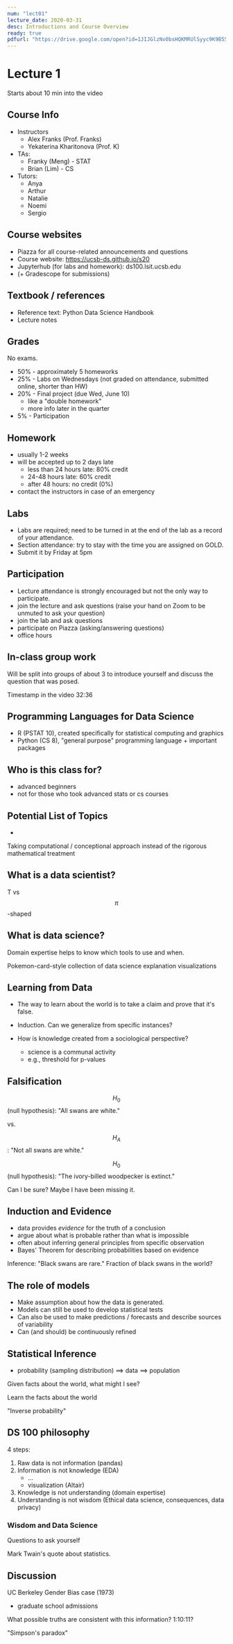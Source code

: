 ```yaml
---
num: "lect01"
lecture_date: 2020-03-31
desc: Introductions and Course Overview
ready: true
pdfurl: "https://drive.google.com/open?id=1JIJGlzNv0bsHQKMRUlSyyc9K9B55-ijk"
---
```


# Lecture 1

Starts about 10 min into the video

## Course Info
* Instructors
   * Alex Franks (Prof. Franks)
   * Yekaterina Kharitonova (Prof. K)
* TAs:
   * Franky (Meng) - STAT
   * Brian (Lim) - CS
* Tutors:
   * Anya
   * Arthur
   * Natalie
   * Noemi
   * Sergio


## Course websites
* Piazza for all course-related announcements and questions
* Course website: https://ucsb-ds.github.io/s20
* Jupyterhub (for labs and homework): ds100.lsit.ucsb.edu
* (+ Gradescope for submissions)


## Textbook / references
* Reference text: Python Data Science Handbook
* Lecture notes

## Grades
No exams.

* 50% - approximately 5 homeworks
* 25% - Labs on Wednesdays (not graded on attendance, submitted online, shorter than HW)
* 20% - Final project (due Wed, June 10)
   * like a "double homework"
   * more info later in the quarter
* 5% - Participation

## Homework
   * usually 1-2 weeks
   * will be accepted up to 2 days late
       * less than 24 hours late: 80% credit
       * 24-48 hours late: 60% credit
       * after 48 hours: no credit (0%)
   * contact the instructors in case of an emergency

## Labs

* Labs are required; need to be turned in at the end of the lab as a record of your attendance.
* Section attendance: try to stay with the time you are assigned on GOLD.
* Submit it by Friday at 5pm

## Participation
* Lecture attendance is strongly encouraged but not the only way to participate.
* join the lecture and ask questions (raise your hand on Zoom to be unmuted to ask your question)
* join the lab and ask questions
* participate on Piazza (asking/answering questions)
* office hours


## In-class group work
Will be split into groups of about 3 to introduce yourself and discuss the question that was posed.


Timestamp in the video 32:36

## Programming Languages for Data Science
* R (PSTAT 10), created specifically for statistical computing and graphics
* Python (CS 8), "general purpose" programming language + important packages


## Who is this class for?
* advanced beginners
* not for those who took advanced stats or cs courses

## Potential List of Topics
*

Taking computational / conceptional approach instead of the rigorous mathematical treatment

## What is a data scientist?
T vs $$\pi$$-shaped

## What is data science?
Domain expertise helps to know which tools to use and when.

Pokemon-card-style collection of data science explanation visualizations

## Learning from Data
* The way to learn about the world is to take a claim and prove that it's false.

* Induction. Can we generalize from specific instances?

* How is knowledge created from a sociological perspective?
  * science is a communal activity
  * e.g., threshold for p-values

## Falsification
$$H_0$$ (null hypothesis): "All swans are white."

vs.

$$H_A$$: "Not all swans are white."

$$H_0$$ (null hypothesis): "The ivory-billed woodpecker is extinct."

Can I be sure? Maybe I have been missing it.


## Induction and Evidence

* data provides _evidence_ for the truth of a conclusion
* argue about what is probable rather than what is impossible
* often about inferring general principles from specific observation
* Bayes' Theorem for describing probabilities based on evidence

Inference: "Black swans are rare." Fraction of black swans in the world?


## The role of models

* Make assumption about how the data is generated.
* Models can still be used to develop statistical tests
* Can also be used to make predictions / forecasts and describe sources of variability
* Can (and should) be continuously refined


## Statistical Inference

* probability (sampling distribution) ==> data ==> population

Given facts about the world, what might I see?

Learn the facts about the world

"Inverse probability"

## DS 100 philosophy

4 steps:
1. Raw data is not information (pandas)
2. Information is not knowledge (EDA)
	* ...
	* visualization (Altair)
3. Knowledge is not understanding (domain expertise)
4. Understanding is not wisdom (Ethical data science, consequences, data privacy)

### Wisdom and Data Science
Questions to ask yourself

Mark Twain's quote about statistics.

## Discussion
UC Berkeley Gender Bias case (1973)
- graduate school admissions

What possible truths are consistent with this information?
1:10:11?


"Simpson's paradox"



